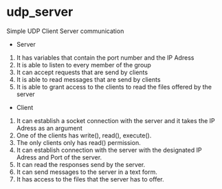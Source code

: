# udp_server
Simple UDP Client Server communication

- Server 

1. It has variables that contain the port number and the IP Adress
2. It is able to listen to every member of the group
3. It can accept requests that are send by clients
4. It is able to read messages that are send by clients
5. It is able to grant access to the clients to read the files offered by the server 


- Client 

1. It can establish a socket connection with the server and it takes the IP Adress as an argument
2. One of the clients has write(), read(), execute().
3. The only clients only has read() permission.
4. It can establish connection with the server with the designated IP Adress and Port of the server.
5. It can read the responses send by the server.
6. It can send messages to the server in a text form.
7. It has access to the files that the server has to offer.